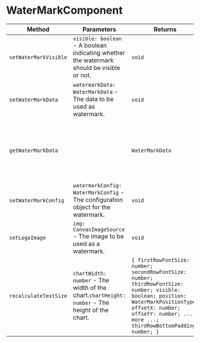 # WaterMarkComponent


|Method|Parameters|Returns|Description|
|---|---|---|---|
|`setWaterMarkVisible`|`visible: boolean` - A boolean indicating whether the watermark should be visible or not.|`void`|Sets the visibility of the watermark component.|
|`setWaterMarkData`|`watermarkData: WaterMarkData` - The data to be used as watermark.|`void`|Sets the watermark data to be used in the canvas.|
|`getWaterMarkData`||`WaterMarkData`|Returns the water mark data object if it exists, otherwise returns an empty object.|
|`setWaterMarkConfig`|`watermarkConfig: WaterMarkConfig` - The configuration object for the watermark.|`void`|Sets the watermark configuration for the chart.|
|`setLogoImage`|`img: CanvasImageSource` - The image to be used as a watermark.|`void`|Sets the logo image to be used as a watermark.|
|`recalculateTextSize`|`chartWidth: number` - The width of the chart.`chartHeight: number` - The height of the chart.|`{ firstRowFontSize: number; secondRowFontSize: number; thirdRowFontSize: number; visible: boolean; position: WaterMarkPositionType; offsetX: number; offsetY: number; ... 5 more ...; thirdRowBottomPadding: number; }`|Recalculates the watermark text size based on the chart's width and height.|
